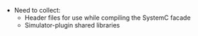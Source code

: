 
- Need to collect:
  - Header files for use while compiling the SystemC facade
  - Simulator-plugin shared libraries